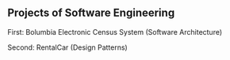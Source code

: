 ## Projects of Software Engineering
First: Bolumbia Electronic Census System (Software Architecture)

Second: RentalCar (Design Patterns)